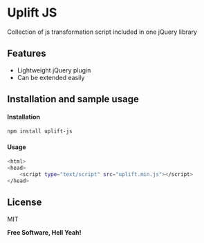 Uplift JS
=========


Collection of js transformation script included in one jQuery library


Features
----
  - Lightweight jQuery plugin
  - Can be extended easily


Installation and sample usage
----


#### Installation
```sh
npm install uplift-js
```


#### Usage

```sh
<html>
<head>
    <script type="text/script" src="uplift.min.js"></script>
</head>

 ```

License
----

MIT


**Free Software, Hell Yeah!**